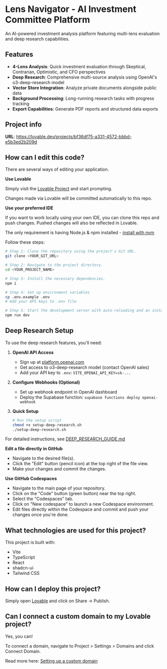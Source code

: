 # Lens Navigator - AI Investment Committee Platform

An AI-powered investment analysis platform featuring multi-lens evaluation and deep research capabilities.

## Features

- **4-Lens Analysis**: Quick investment evaluation through Skeptical, Contrarian, Optimistic, and CFO perspectives
- **Deep Research**: Comprehensive multi-source analysis using OpenAI's o3-deep-research model
- **Vector Store Integration**: Analyze private documents alongside public data
- **Background Processing**: Long-running research tasks with progress tracking
- **Export Capabilities**: Generate PDF reports and structured data exports

## Project info

**URL**: https://lovable.dev/projects/bf36df75-a331-4572-bbbd-e5b3ed2b209d

## How can I edit this code?

There are several ways of editing your application.

**Use Lovable**

Simply visit the [Lovable Project](https://lovable.dev/projects/bf36df75-a331-4572-bbbd-e5b3ed2b209d) and start prompting.

Changes made via Lovable will be committed automatically to this repo.

**Use your preferred IDE**

If you want to work locally using your own IDE, you can clone this repo and push changes. Pushed changes will also be reflected in Lovable.

The only requirement is having Node.js & npm installed - [install with nvm](https://github.com/nvm-sh/nvm#installing-and-updating)

Follow these steps:

```sh
# Step 1: Clone the repository using the project's Git URL.
git clone <YOUR_GIT_URL>

# Step 2: Navigate to the project directory.
cd <YOUR_PROJECT_NAME>

# Step 3: Install the necessary dependencies.
npm i

# Step 4: Set up environment variables
cp .env.example .env
# Add your API keys to .env file

# Step 5: Start the development server with auto-reloading and an instant preview.
npm run dev
```

## Deep Research Setup

To use the deep research features, you'll need:

1. **OpenAI API Access**
   - Sign up at [platform.openai.com](https://platform.openai.com)
   - Get access to o3-deep-research model (contact OpenAI sales)
   - Add your API key to `.env`: `VITE_OPENAI_API_KEY=sk-...`

2. **Configure Webhooks (Optional)**
   - Set up webhook endpoint in OpenAI dashboard
   - Deploy the Supabase function: `supabase functions deploy openai-webhook`

3. **Quick Setup**
   ```bash
   # Run the setup script
   chmod +x setup-deep-research.sh
   ./setup-deep-research.sh
   ```

For detailed instructions, see [DEEP_RESEARCH_GUIDE.md](./DEEP_RESEARCH_GUIDE.md)

**Edit a file directly in GitHub**

- Navigate to the desired file(s).
- Click the "Edit" button (pencil icon) at the top right of the file view.
- Make your changes and commit the changes.

**Use GitHub Codespaces**

- Navigate to the main page of your repository.
- Click on the "Code" button (green button) near the top right.
- Select the "Codespaces" tab.
- Click on "New codespace" to launch a new Codespace environment.
- Edit files directly within the Codespace and commit and push your changes once you're done.

## What technologies are used for this project?

This project is built with:

- Vite
- TypeScript
- React
- shadcn-ui
- Tailwind CSS

## How can I deploy this project?

Simply open [Lovable](https://lovable.dev/projects/bf36df75-a331-4572-bbbd-e5b3ed2b209d) and click on Share -> Publish.

## Can I connect a custom domain to my Lovable project?

Yes, you can!

To connect a domain, navigate to Project > Settings > Domains and click Connect Domain.

Read more here: [Setting up a custom domain](https://docs.lovable.dev/tips-tricks/custom-domain#step-by-step-guide)
